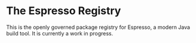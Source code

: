 # The Espresso Registry
This is the openly governed package registry for Espresso, a modern Java build tool. It is currently a work in progress.
